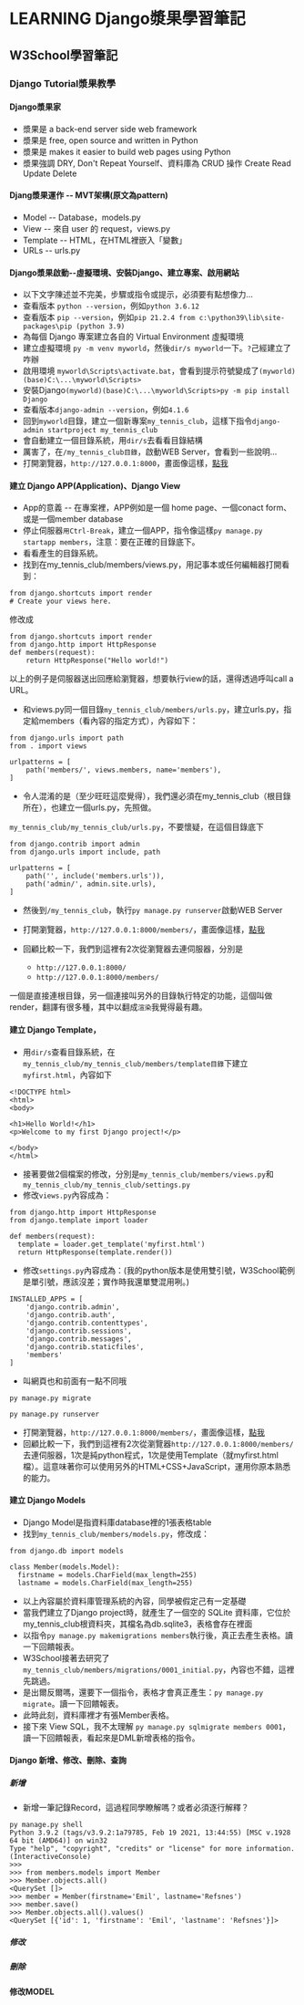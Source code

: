 # LEARNING Django漿果學習筆記
## W3School學習筆記
### Django Tutorial漿果教學
#### Django漿果家
* 漿果是 a back-end server side web framework
* 漿果是 free, open source and written in Python
* 漿果是 makes it easier to build web pages using Python
* 漿果強調 DRY, Don't Repeat Yourself、資料庫為 CRUD 操作 Create Read Update Delete
#### Djang漿果運作 -- MVT架構(原文為pattern)
* Model -- Database，models.py
* View -- 來自 user 的 request，views.py
* Template -- HTML，在HTML裡嵌入「變數」
* URLs -- urls.py
#### Django漿果啟動--虛擬環境、安裝Django、建立專案、啟用網站
* 以下文字陳述並不完美，步驟或指令或提示，必須要有點想像力...
* 查看版本 ```python --version```，例如```python 3.6.12```
* 查看版本 ```pip --version```，例如```pip 21.2.4 from c:\python39\lib\site-packages\pip (python 3.9)```
* 為每個 Django 專案建立各自的 Virtual Environment 虛擬環境
* 建立虛擬環境 ```py -m venv myworld```，然後```dir/s myworld```一下。```?```己經建立了咋辦
* 啟用環境 ```myworld\Scripts\activate.bat```，會看到提示符號變成了```(myworld)(base)C:\...\myworld\Scripts>```
* 安裝Django```(myworld)(base)C:\...\myworld\Scripts>py -m pip install Django```
* 查看版本```django-admin --version```，例如```4.1.6```
* 回到```myworld```目錄，建立一個新專案```my_tennis_club```，這樣下指令```django-admin startproject my_tennis_club```
* 會自動建立一個目錄系統，用```dir/s```去看看目錄結構
* 厲害了，在```/my_tennis_club目錄```，啟動WEB Server，會看到一些說明...
* 打開瀏覽器，```http://127.0.0.1:8000```，畫面像這樣，[點我](https://www.w3schools.com/django/screenshot_django1.png)
#### 建立 Django APP(Application)、Django View
* App的意義 -- 在專案裡，APP例如是一個 home page、一個conact form、或是一個member database
* 停止伺服器```用Ctrl-Break```，建立一個APP，指令像這樣```py manage.py startapp members```，注意：要在正確的目錄底下。
* 看看產生的目錄系統。
* 找到在my_tennis_club/members/views.py，用記事本或任何編輯器打開看到：
```
from django.shortcuts import render
# Create your views here.
```
修改成
```
from django.shortcuts import render
from django.http import HttpResponse
def members(request):
    return HttpResponse("Hello world!")
```
以上的例子是伺服器送出回應給瀏覽器，想要執行view的話，還得透過呼叫call a URL。

* 和views.py同一個目錄```my_tennis_club/members/urls.py```，建立urls.py，指定給members（看內容的指定方式），內容如下：
```
from django.urls import path
from . import views

urlpatterns = [
    path('members/', views.members, name='members'),
]
```

* 令人混淆的是（至少旺旺這麼覺得），我們還必須在my_tennis_club（根目錄所在），也建立一個urls.py，先照做。

```my_tennis_club/my_tennis_club/urls.py```，不要懷疑，在這個目錄底下
```
from django.contrib import admin
from django.urls import include, path

urlpatterns = [
    path('', include('members.urls')),
    path('admin/', admin.site.urls),
]
```
* 然後到```/my_tennis_club```，執行```py manage.py runserver```啟動WEB Server
* 打開瀏覽器，```http://127.0.0.1:8000/members/```，畫面像這樣，[點我](https://www.w3schools.com/django/screenshot_django_hello_world.png)
* 回顧比較一下，我們到這裡有2次從瀏覽器去連伺服器，分別是

    + ```http://127.0.0.1:8000/```
    + ```http://127.0.0.1:8000/members/```

一個是直接連根目錄，另一個連接叫另外的目錄執行特定的功能，這個叫做render，翻譯有很多種，其中以翻成```渲染```我覺得最有趣。
#### 建立 Django Template，
* 用```dir/s```查看目錄系統，在```my_tennis_club/my_tennis_club/members/template目錄```下建立```myfirst.html```，內容如下
```
<!DOCTYPE html>
<html>
<body>

<h1>Hello World!</h1>
<p>Welcome to my first Django project!</p>

</body>
</html>
```
* 接著要做2個檔案的修改，分別是```my_tennis_club/members/views.py```和```my_tennis_club/my_tennis_club/settings.py```
* 修改```views.py```內容成為：
```
from django.http import HttpResponse
from django.template import loader

def members(request):
  template = loader.get_template('myfirst.html')
  return HttpResponse(template.render())
```
* 修改```settings.py```內容成為：(我的python版本是使用雙引號，W3School範例是單引號，應該沒差；實作時我還單雙混用咧。)
```
INSTALLED_APPS = [
    'django.contrib.admin',
    'django.contrib.auth',
    'django.contrib.contenttypes',
    'django.contrib.sessions',
    'django.contrib.messages',
    'django.contrib.staticfiles',
    'members'
]
```
* 叫網頁也和前面有一點不同哦

```py manage.py migrate``` 

```py manage.py runserver``` 

* 打開瀏覽器，```http://127.0.0.1:8000/members/```，畫面像這樣，[點我](https://www.w3schools.com/django/screenshot_django_template_myfirst.png)
* 回顧比較一下，我們到這裡有2次從瀏覽器```http://127.0.0.1:8000/members/```去連伺服器，1次是純python程式，1次是使用Template（就myfirst.html檔）。這意味著你可以使用另外的HTML+CSS+JavaScript，運用你原本熟悉的能力。
#### 建立 Django Models
* Django Model是指資料庫database裡的1張表格table
* 找到```my_tennis_club/members/models.py```，修改成：
```
from django.db import models

class Member(models.Model):
  firstname = models.CharField(max_length=255)
  lastname = models.CharField(max_length=255)
```
* 以上內容屬於資料庫管理系統的內容，同學被假定己有一定基礎
* 當我們建立了Django project時，就產生了一個空的 SQLite 資料庫，它位於my_tennis_club根資料夾，其檔名為db.sqlite3，表格會存在裡面
* 以指令```py manage.py makemigrations members```執行後，真正去產生表格。讀一下回饋報表。
* W3School接著去研究了```my_tennis_club/members/migrations/0001_initial.py```，內容也不錯，這裡先跳過。
* 是出爾反爾嗎，還要下一個指令，表格才會真正產生：```py manage.py migrate```。讀一下回饋報表。
* 此時此刻，資料庫裡才有張Member表格。
* 接下來 View SQL，我不太理解
```py manage.py sqlmigrate members 0001```，讀一下回饋報表，看起來是DML新增表格的指令。
#### Django 新增、修改、刪除、查詢
##### 新增
* 新增一筆記錄Record，這過程同學瞭解嗎？或者必須逐行解釋？
```
py manage.py shell
Python 3.9.2 (tags/v3.9.2:1a79785, Feb 19 2021, 13:44:55) [MSC v.1928 64 bit (AMD64)] on win32
Type "help", "copyright", "credits" or "license" for more information.
(InteractiveConsole)
>>>
>>> from members.models import Member
>>> Member.objects.all()
<QuerySet []>
>>> member = Member(firstname='Emil', lastname='Refsnes')
>>> member.save()
>>> Member.objects.all().values()
<QuerySet [{'id': 1, 'firstname': 'Emil', 'lastname': 'Refsnes'}]>
```
##### 修改
##### 刪除
#### 修改MODEL

